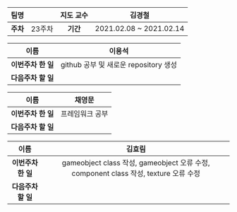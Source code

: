 |   팀명   |        | 지도 교수 |         김경철          |
| :------: | :----: | :-------: | :---------------------: |
| **주차** | 23주차 | **기간**  | 2021.02.08 ~ 2021.02.14 |

|        이름        |                이용석                 |
| :----------------: | :-----------------------------------: |
| **이번주차 한 일** | github 공부 및 새로운 repository 생성 |
| **다음주차 할 일** |                                       |

|        이름        |     채영문      |
| :----------------: | :-------------: |
| **이번주차 한 일** | 프레임워크 공부 |
| **다음주차 할 일** |                 |

|        이름        |                            김효림                            |
| :----------------: | :----------------------------------------------------------: |
| **이번주차 한 일** | gameobject class 작성, gameobject 오류 수정, component class 작성, texture 오류 수정 |
| **다음주차 할 일** |                                                              |

